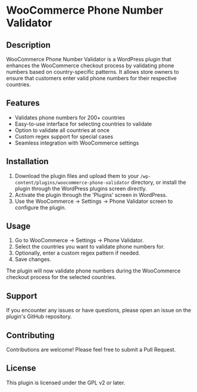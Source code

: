 # WooCommerce Phone Number Validator

## Description

WooCommerce Phone Number Validator is a WordPress plugin that enhances the WooCommerce checkout process by validating phone numbers based on country-specific patterns. It allows store owners to ensure that customers enter valid phone numbers for their respective countries.

## Features

- Validates phone numbers for 200+ countries
- Easy-to-use interface for selecting countries to validate
- Option to validate all countries at once
- Custom regex support for special cases
- Seamless integration with WooCommerce settings

## Installation

1. Download the plugin files and upload them to your `/wp-content/plugins/woocommerce-phone-validator` directory, or install the plugin through the WordPress plugins screen directly.
2. Activate the plugin through the 'Plugins' screen in WordPress.
3. Use the WooCommerce -> Settings -> Phone Validator screen to configure the plugin.

## Usage

1. Go to WooCommerce -> Settings -> Phone Validator.
2. Select the countries you want to validate phone numbers for.
3. Optionally, enter a custom regex pattern if needed.
4. Save changes.

The plugin will now validate phone numbers during the WooCommerce checkout process for the selected countries.

## Support

If you encounter any issues or have questions, please open an issue on the plugin's GitHub repository.

## Contributing

Contributions are welcome! Please feel free to submit a Pull Request.

## License

This plugin is licensed under the GPL v2 or later.
